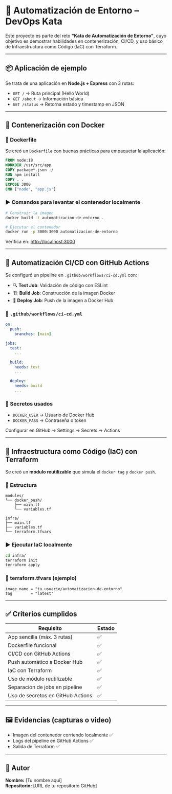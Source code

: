 # 🚀 Automatización de Entorno – DevOps Kata

Este proyecto es parte del reto **"Kata de Automatización de Entorno"**, cuyo objetivo es demostrar habilidades en contenerización, CI/CD, y uso básico de Infraestructura como Código (IaC) con Terraform.

---

## 📦 Aplicación de ejemplo

Se trata de una aplicación en **Node.js + Express** con 3 rutas:

- `GET /` → Ruta principal (Hello World)
- `GET /about` → Información básica
- `GET /status` → Retorna estado y timestamp en JSON

---

## 🐳 Contenerización con Docker

### 🔧 Dockerfile

Se creó un `Dockerfile` con buenas prácticas para empaquetar la aplicación:

```Dockerfile
FROM node:18
WORKDIR /usr/src/app
COPY package*.json ./
RUN npm install
COPY . .
EXPOSE 3000
CMD ["node", "app.js"]
```

### ▶️ Comandos para levantar el contenedor localmente

```bash
# Construir la imagen
docker build -t automatizacion-de-entorno .

# Ejecutar el contenedor
docker run -p 3000:3000 automatizacion-de-entorno
```

Verifica en: [http://localhost:3000](http://localhost:3000)

---

## 🔄 Automatización CI/CD con GitHub Actions

Se configuró un pipeline en `.github/workflows/ci-cd.yml` con:

- 🔍 **Test Job**: Validación de código con ESLint
- 🏗️ **Build Job**: Construcción de la imagen Docker
- 🚀 **Deploy Job**: Push de la imagen a Docker Hub

### 📁 `.github/workflows/ci-cd.yml`

```yaml
on:
  push:
    branches: [main]

jobs:
  test:
    ...

  build:
    needs: test
    ...

  deploy:
    needs: build
    ...
```

### 🔐 Secretos usados

- `DOCKER_USER` → Usuario de Docker Hub
- `DOCKER_PASS` → Contraseña o token

Configurar en GitHub → Settings → Secrets → Actions

---

## 📜 Infraestructura como Código (IaC) con Terraform

Se creó un **módulo reutilizable** que simula el `docker tag` y `docker push`.

### 📁 Estructura

```
modules/
└── docker_push/
    ├── main.tf
    └── variables.tf

infra/
├── main.tf
├── variables.tf
└── terraform.tfvars
```

### ▶️ Ejecutar IaC localmente

```bash
cd infra/
terraform init
terraform apply
```

### 📄 terraform.tfvars (ejemplo)

```hcl
image_name = "tu_usuario/automatizacion-de-entorno"
tag        = "latest"
```

---

## ✅ Criterios cumplidos

| Requisito                                 | Estado |
|-------------------------------------------|--------|
| App sencilla (máx. 3 rutas)               | ✅     |
| Dockerfile funcional                      | ✅     |
| CI/CD con GitHub Actions                  | ✅     |
| Push automático a Docker Hub              | ✅     |
| IaC con Terraform                         | ✅     |
| Uso de módulo reutilizable                | ✅     |
| Separación de jobs en pipeline            | ✅     |
| Uso de secretos en GitHub Actions         | ✅     |

---

## 🖼️ Evidencias (capturas o video)

- Imagen del contenedor corriendo localmente ✅
- Logs del pipeline en GitHub Actions ✅
- Salida de Terraform ✅

---

## 📌 Autor

**Nombre:** [Tu nombre aquí]  
**Repositorio:** [URL de tu repositorio GitHub]
